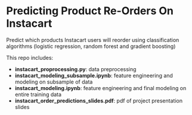 # Predicting Product Re-Orders On Instacart
Predict which products Instacart users will reorder using classification algorithms (logistic regression, random forest and gradient boosting)

This repo includes: 

- **instacart_proprocessing.py**: data preprocessing
- **instacart_modeling_subsample.ipynb**: feature engineering and modeling on subsample of data 
- **instacart_modeling.ipynb**: feature engineering and final modeling on entire training data
- **instacart_order_predictions_slides.pdf**: pdf of project presentation slides
